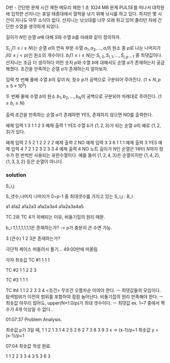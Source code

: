 D번 - 간단한 문제
시간 제한	메모리 제한
1 초	1024 MB
문제
PULSE를 떠나서 대학원에 입학한 산지니는 휴일 태종대에서 월척을 낚기 위해 낚시를 하고 있다. 하지만 몇 시간이 지나도 아무 소식이 없다. 산지니는 낚싯대를 너무 오래 쥐고 있어 졸리던 차에 간단한 수열을 생각하게 되었다.

길이가 $N$인 순열 $a$에 대해 $S$와 수열 $b$를 아래와 같이 정의하자.

$S_{i,j}(1 \leq i \leq N)$는 순열 $a$의 연속 부분 수열 $a_1, a_2, ..., a_i$의 원소 중 $p$로 나눈 나머지가 $j(0 \leq j < p)$인 원소의 개수이다.
$b_i(1 \leq i \leq N)$는 $S_{i,0}, S_{i,1}, ... , S_{i,p-1}$ 중 최댓값이다.
산지니는 조금 더 생각하다 어떤 숫자 $p$와 수열 $b$에 대해서도 순열 $a$가 존재하는지 궁금해졌다. 조건을 만족하는 순열 $a$가 존재하는지 알아보자. 

입력
첫 번째 줄에 수열 $b$의 길이 $N$, 정수 $p$가 공백으로 구분되어 주어진다. $(1 \leq N, p \leq 5 \times 10^5)$ 

두 번째 줄에 수열 $b$의 원소 $b_1, b_2, …, b_N$이 공백으로 구분되어 차례대로 주어진다. $(1 \leq b_i \leq N)$ 

출력
 조건을 만족하는 순열 $a$가 존재하면 YES, 존재하지 않으면 NO를 출력한다.


예제 입력 1 
3 1
1 2 3
예제 출력 1 
YES
수열 $b$가 $\{1, 2, 3\}$가 되는 순열 $a$의 예로 $\{1, 2, 3\}$가 있다.

예제 입력 2 
5 2
1 2 2 2 2
예제 출력 2 
NO
예제 입력 3 
3 6
1 1 1
예제 출력 3 
YES
예제 입력 4 
7 2
1 2 3 2 3 3 4
예제 출력 4 
NO
노트
길이가 $N$인 순열은 $1$부터 $N$까지 정수가 한 번씩만 사용되는 유한수열이다. 예를 들어 $\{1, 2, 4, 3\}$은 순열이지만 $\{1, 4, 2\}$, $\{1, 3, 3, 2\}$ 등은 순열이 아니다.


### solution
S_i,j

S_갯수,나머지 나머지가 0~p-1 중 최대갯수를 가지고 있는 S_i,j : B_i

a1 a1a2 a1a2a3 a1a2a3a4 a1a2a3a4a5

TC 2와 TC 4가 위배되는 이유, 비둘기집의 원리 때문.

b_i 1,1,1,1,1,1,1은 존재하는가? -> p가 충분히 큰 수면 가능.

3 (큰수) 1 2 3은 존재하는가?

극단적 케이스 떠올려서 풀기... 49:00만에 떠올림

각자 최솟값 TC #1 1 1 1

TC #2 1 1 2 2 3

TC #3 1 1 1

TC #4 1 1 2 2 3 3 4 
<조건> 
무조건 오름차순 이여야 한다. ㅡ 최댓값들의 모임이다. 탐색범위가 이전의 범위를 포함하여 점점 늘어난다. 
비둘기집의 원리 만족해야 한다. ㅡ 최솟값 
아무리 많아도, upper(N*1.0/p)가 최대 갯수이다. ㅡ 최댓값 
ex. 1~7 중에서 짝수가 4개 이상일 수 없다..

01:07:37 Problem Analysis.



최솟값
p가 3일 때,
1 1
2 1
3 1
4 2
5 2
6 2
7 3
8 3
9 3
x -> (x-1)/p+1
최솟값 y = (x-1)/p+1

07:04 최솟값 작성 완료.

1 1
2 2
3 3
4 3
5 3
6 3